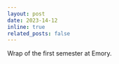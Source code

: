 ```yaml
---
layout: post
date: 2023-14-12
inline: true
related_posts: false
---
```


Wrap of the first semester at Emory.
